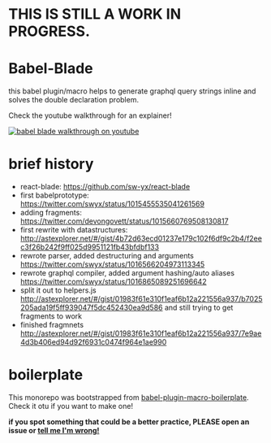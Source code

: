 # THIS IS STILL A WORK IN PROGRESS.

# Babel-Blade

this babel plugin/macro helps to generate graphql query strings inline and solves the double declaration problem.

Check the youtube walkthrough for an explainer!

[![babel blade walkthrough on youtube](https://img.youtube.com/vi/z9wKcRjNqlw/0.jpg)](https://www.youtube.com/watch?v=YOUTUBE_VIDEO_ID_HERE)

# brief history

- react-blade: https://github.com/sw-yx/react-blade
- first babelprototype: https://twitter.com/swyx/status/1015455535041261569
- adding fragments: https://twitter.com/devongovett/status/1015660769508130817
- first rewrite with datastructures: http://astexplorer.net/#/gist/4b72d63ecd01237e179c102f6df9c2b4/f2eec3f26b242f9ff025d9951121fb43bfdbf133
- rewrote parser, added destructuring and arguments https://twitter.com/swyx/status/1016566204973113345
- rewrote graphql compiler, added argument hashing/auto aliases https://twitter.com/swyx/status/1016865089251696642
- split it out to helpers.js http://astexplorer.net/#/gist/01983f61e310f1eaf6b12a221556a937/b7025205ada19f5ff939047f5dc452430ea9d586 and still trying to get fragments to work
- finished fragmnets http://astexplorer.net/#/gist/01983f61e310f1eaf6b12a221556a937/7e9ae4d3b406ed94d92f6931c0474f964e1ae990

# boilerplate

This monorepo was bootstrapped from [babel-plugin-macro-boilerplate](https://github.com/sw-yx/babel-plugin-macro-boilerplate). Check it otu if you want to make one!

**if you spot something that could be a better practice, PLEASE open an issue or [tell me I'm wrong!](https://twitter.com/swyx)**
